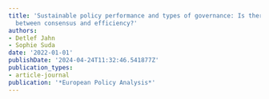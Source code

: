 ```yaml
---
title: 'Sustainable policy performance and types of governance: Is there a trade‐off
  between consensus and efficiency?'
authors:
- Detlef Jahn
- Sophie Suda
date: '2022-01-01'
publishDate: '2024-04-24T11:32:46.541877Z'
publication_types:
- article-journal
publication: '*European Policy Analysis*'
---
```

